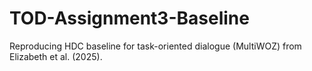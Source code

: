 # TOD-Assignment3-Baseline
Reproducing HDC baseline for task-oriented dialogue (MultiWOZ) from Elizabeth et al. (2025).

